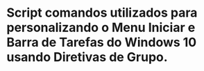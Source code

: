 # Script comandos utilizados para personalizando o Menu Iniciar e Barra de Tarefas do Windows 10 usando Diretivas de Grupo.
